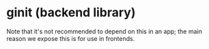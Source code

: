 # ginit (backend library)

Note that it's not recommended to depend on this in an app; the main reason we expose this is for use in frontends.
